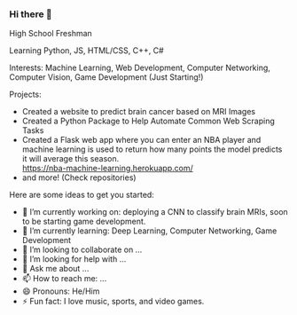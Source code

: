### Hi there 👋

High School Freshman

Learning Python, JS, HTML/CSS, C++, C#

Interests: Machine Learning, Web Development, Computer Networking, Computer Vision, Game Development (Just Starting!)

Projects: 
- Created a website to predict brain cancer based on MRI Images 
- Created a Python Package to Help Automate Common Web Scraping Tasks
- Created a Flask web app where you can enter an NBA player and machine learning is used to return how many points the model predicts it will average this season.  
https://nba-machine-learning.herokuapp.com/
- and more! (Check repositories)

Here are some ideas to get you started:

- 🔭 I’m currently working on: deploying a CNN to classify brain MRIs, soon to be starting game development.
- 🌱 I’m currently learning: Deep Learning, Computer Networking, Game Development
- 👯 I’m looking to collaborate on ...
- 🤔 I’m looking for help with ...
- 💬 Ask me about ...
- 📫 How to reach me: ...
- 😄 Pronouns: He/Him
- ⚡ Fun fact: I love music, sports, and video games.
